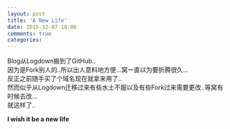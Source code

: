 ```yaml
---
layout: post
title: 'A New Life'
date: 2015-12-07 18:06
comments: true
categories: 
---
```


Blog从Logdown搬到了GitHub..
<br>
因为是Fork别人的..所以出人意料地方便...窝一直以为要折腾很久...
<br>
反正之前随手买了个域名现在就拿来用了..
<br>
然而似乎从Logdown迁移过来有些水土不服以及有些Fork过来需要更改..等窝有时候去改...
<br>
就这样了..
<br>

**I wish it be a new life**
